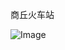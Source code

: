 商丘火车站

![Image](https://github.com/user-attachments/assets/239e688b-ca17-4588-af6a-0618aae492c4)

<!-- ##{"timestamp":1758537346}## -->